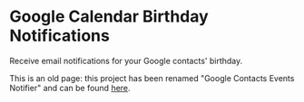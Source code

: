 # Google Calendar Birthday Notifications

Receive email notifications for your Google contacts' birthday.

This is an old page: this project has been renamed "Google Contacts Events Notifier" and can be found [here](https://github.com/GioBonvi/GoogleContactsEventsNotifier).
